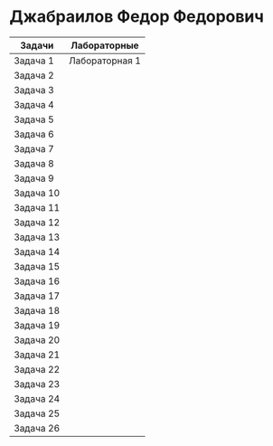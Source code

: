 # Джабраилов Федор Федорович
Задачи   | Лабораторные |
| -------- | ----------- |
| Задача 1 | Лабораторная 1 |
| Задача 2 |   |
| Задача 3 |   |
| Задача 4 |   |
| Задача 5 |   |
| Задача 6 |   |
| Задача 7 |   |
| Задача 8 |   |
| Задача 9 |   |
| Задача 10 |   |
| Задача 11 |   |
| Задача 12 |   |
| Задача 13 |   |
| Задача 14 |   |
| Задача 15 |   |
| Задача 16 |   |
| Задача 17 |   |
| Задача 18 |   |
| Задача 19 |   |
| Задача 20 |   |
| Задача 21 |   |
| Задача 22 |   |
| Задача 23 |   |
| Задача 24 |   |
| Задача 25 |   |
| Задача 26 |   |
